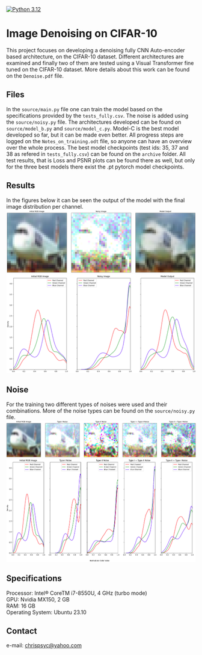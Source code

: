 [![Python 3.12](https://img.shields.io/badge/python-3.12-blue.svg)](https://www.python.org/downloads/release/python-360/)

# Image Denoising on CIFAR-10
This project focuses on developing a denoising fully CNN Auto-encoder based architecture, on the CIFAR-10 dataset. Different architectures are examined and finally two of them are tested using a Visual Transformer fine tuned on the CIFAR-10 dataset. More details about this work can be found on the `Denoise.pdf` file.

## Files
In the `source/main.py` file one can train the model based on the specifications provided by the `tests_fully.csv`. The noise is added using the `source/noisy.py` file. The architectures developed can be found on  `source/model_b.py` and `source/model_c.py`. Model-C is the best model developed so far, but it can be made even better. All progress steps are logged on the `Notes_on_training.odt` file, so anyone can have an overview over the whole process. The best model checkpoints (test ids: 35, 37 and 38 as refered in `tests_fully.csv`) can be found on the `archive` folder. All test results, that is Loss and PSNR plots can be found there as well, but only for the three best models there exist the .pt pytorch model checkpoints.

## Results
In the figures below it can be seen the output of the model with the final image distribution per channel.
![alt text](https://github.com/Xritsos/Denoising/blob/main/images/Noisy_output.png)
![alt text](https://github.com/Xritsos/Denoising/blob/main/images/Noisy_output_kdes.png)

## Noise
For the training two different types of noises were used and their combinations. More of the noise types can be found on the `source/noisy.py` file.
![alt text](https://github.com/Xritsos/Denoising/blob/main/images/Noise_types.png)
![alt text](https://github.com/Xritsos/Denoising/blob/main/images/Noise_types_kdes.png)

## Specifications
Processor: Intel® CoreTM i7-8550U, 4 GHz (turbo mode)  
GPU: Nvidia MX150, 2 GB  
RAM: 16 GB  
Operating System: Ubuntu 23.10

## Contact
e-mail: chrispsyc@yahoo.com
